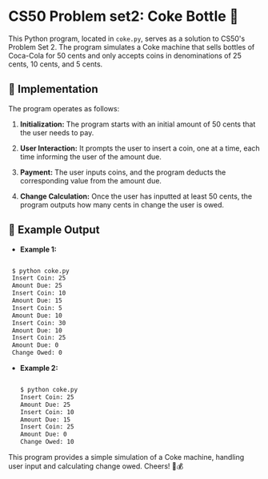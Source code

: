 CS50 Problem set2: Coke Bottle 🥤
=====================

This Python program, located in `coke.py`, serves as a solution to CS50's Problem Set 2. The program simulates a Coke machine that sells bottles of Coca-Cola for 50 cents and only accepts coins in denominations of 25 cents, 10 cents, and 5 cents.

🚀 Implementation
-----------------

The program operates as follows:

1.  **Initialization:** The program starts with an initial amount of 50 cents that the user needs to pay.

2.  **User Interaction:** It prompts the user to insert a coin, one at a time, each time informing the user of the amount due.

3.  **Payment:** The user inputs coins, and the program deducts the corresponding value from the amount due.

4.  **Change Calculation:** Once the user has inputted at least 50 cents, the program outputs how many cents in change the user is owed.

🌟 Example Output
-----------------

-   **Example 1:**

   ```bash

    $ python coke.py
    Insert Coin: 25
    Amount Due: 25
    Insert Coin: 10
    Amount Due: 15
    Insert Coin: 5
    Amount Due: 10
    Insert Coin: 30
    Amount Due: 10
    Insert Coin: 25
    Amount Due: 0
    Change Owed: 0
   ```

-   **Example 2:**

    ```bash

    $ python coke.py
    Insert Coin: 25
    Amount Due: 25
    Insert Coin: 10
    Amount Due: 15
    Insert Coin: 25
    Amount Due: 0
    Change Owed: 10
    ```

This program provides a simple simulation of a Coke machine, handling user input and calculating change owed. Cheers! 🥤💰
